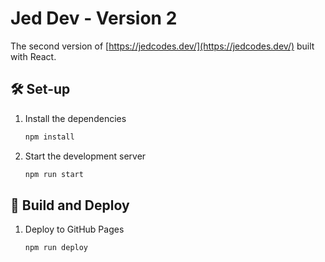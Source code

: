 # Jed Dev - Version 2

The second version of [https://jedcodes.dev/](https://jedcodes.dev/) built with React.

## 🛠 Set-up

1. Install the dependencies

   ```sh
   npm install
   ```

2. Start the development server

   ```sh
   npm run start
   ```

## 🚀 Build and Deploy

1. Deploy to GitHub Pages

   ```sh
   npm run deploy
   ```
